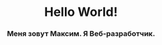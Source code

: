 <div align="center">
  <h1>Hello World!</h1>
</div>  
  

### <div align="center">Меня зовут Максим. Я Веб-разработчик.</div>
